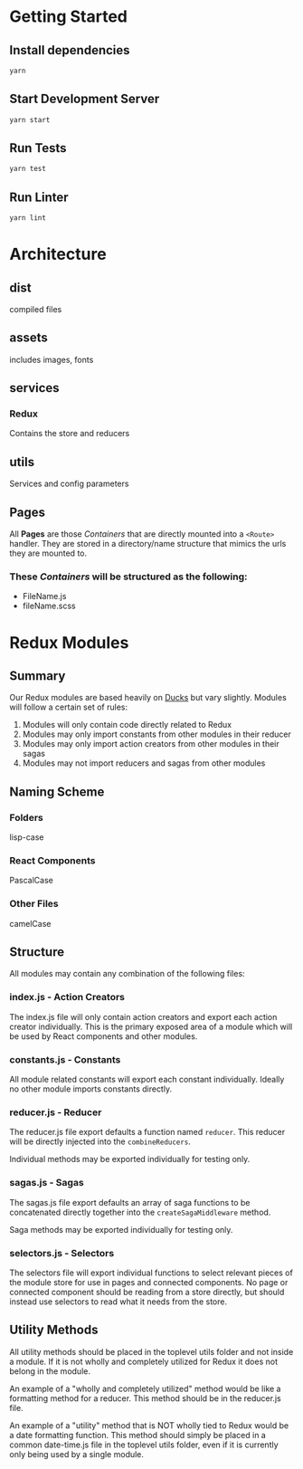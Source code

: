 # Getting Started

## Install dependencies

```bash
yarn
```

## Start Development Server

```bash
yarn start
```

## Run Tests

```bash
yarn test
```

## Run Linter

```bash
yarn lint
```

# Architecture

## dist

compiled files

## assets

includes images, fonts

## services

### Redux

Contains the store and reducers

## utils

Services and config parameters

## Pages

All **Pages** are those *Containers* that are directly mounted into a `<Route>` handler. They are stored in a
directory/name structure that mimics the urls they are mounted to.

### These *Containers* will be structured as the following:

- FileName.js
- fileName.scss

# Redux Modules

## Summary

Our Redux modules are based heavily on [Ducks](https://github.com/erikras/ducks-modular-redux) but vary slightly. Modules
will follow a certain set of rules:

1. Modules will only contain code directly related to Redux
2. Modules may only import constants from other modules in their reducer
3. Modules may only import action creators from other modules in their sagas
4. Modules may not import reducers and sagas from other modules

## Naming Scheme

### Folders

lisp-case

### React Components

PascalCase

### Other Files

camelCase

## Structure

All modules may contain any combination of the following files:

### index.js - Action Creators

The index.js file will only contain action creators and export each action creator individually. This is the primary
exposed area of a module which will be used by React components and other modules.

### constants.js - Constants

All module related constants will export each constant individually. Ideally no other module imports constants directly.

### reducer.js - Reducer

The reducer.js file export defaults a function named `reducer`. This reducer will be directly injected into the
`combineReducers`.

Individual methods may be exported individually for testing only.

### sagas.js - Sagas

The sagas.js file export defaults an array of saga functions to be concatenated directly together into the
`createSagaMiddleware` method.

Saga methods may be exported individually for testing only.

### selectors.js - Selectors

The selectors file will export individual functions to select relevant pieces of the module store for use in pages and
connected components. No page or connected component should be reading from a store directly, but should
instead use selectors to read what it needs from the store.

## Utility Methods

All utility methods should be placed in the toplevel utils folder and not inside a module. If it is not wholly and
completely utilized for Redux it does not belong in the module.

An example of a "wholly and completely utilized" method would be like a formatting method for a reducer. This method
should be in the reducer.js file.

An example of a "utility" method that is NOT wholly tied to Redux would be a date formatting function. This method
should simply be placed in a common date-time.js file in the toplevel utils folder, even if it is currently only being
used by a single module.
